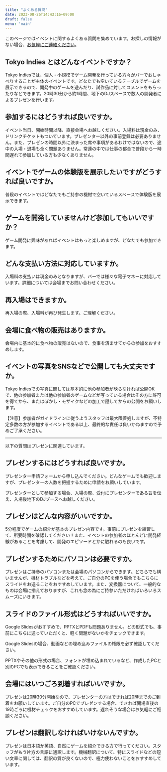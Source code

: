 ```yaml
---
title: "よくある質問"
date: 2023-08-26T14:43:16+09:00
draft: false
menu: 'main'
---
```


このページではイベントに関するよくある質問を集めています。お探しの情報がない場合、[お気軽にご連絡ください](mailto:contact@tokyoindies.com)。

## Tokyo Indies とはどんなイベントですか？

Tokyo Indiesでは、個人・小規模でゲーム開発を行っている方々がバーでおしゃべりすることが主体のイベントです。どなたでも空いているテーブルでゲームを展示できるので、開発中のゲームを遊んだり、試作品に対してコメントをもらったりなどできます。20時30分から約1時間、地下のDJスペースで数人の開発者によるプレゼンを行います。

## 参加するにはどうすれば良いですか。

イベント当日、開始時間以降、直接会場へお越しください。入場料は現金のみ、ドリンクチケットもついています。プレゼンター以外の事前登録は必要ありません。また、プレゼンの時間以外に決まった席や事項があるわけではないので、途中の入場・退場も全く問題ありません。常連の中では仕事の都合で普段から一時間遅れて参加している方も少なくありません。

## イベントでゲームの体験版を展示したいですがどうすれば良いですか。

普段のイベントではどなたでもご持参の機材で空いているスペースで体験版を展示できます。

## ゲームを開発していませんけど参加してもいいですか？

ゲーム開発に興味があればイベントはもっと楽しめますが、どなたでも参加できます。

## どんな支払い方法に対応していますか。

入場料の支払いは現金のみとなりますが、バーでは様々な電子マネーに対応しています。詳細については会場までお問い合わせください。

## 再入場はできますか。

再入場の際、入場料が再び発生します。ご理解ください。

## 会場に食べ物の販売はありますか。

会場内に基本的に食べ物の販売はないので、食事を済ませてからの参加をおすすめします。

## イベントの写真をSNSなどで公開しても大丈夫ですか。

Tokyo Indiesでの写真に関しては基本的に他の参加者が映らなければ公開OKで、他の参加者または他の参加者のゲームなどが写っている場合はその方に許可を得てから、またはぼかし・モザイクなどの加工で隠してからの公開をお願いします。

【注意】参加者がガイドラインに従うようスタッフは最大限善処しますが、不特定多数の方が参加するイベントである以上、最終的な責任は負いかねますので予めご了承ください。

-----

以下の質問はプレゼンに関連しています。

## プレゼンするにはどうすれば良いですか。

プレゼンター申請フォームから申し込んでください。どんなゲームでも歓迎しますが、プレゼンターの人数を把握するために申請をお願いしています。

プレゼンターとして参加する場合、入場の際、受付にプレゼンターである旨を伝え、入場後地下のDJブースへお越しください。

## プレゼンはどんな内容がいいですか。

5分程度でゲームの紹介が基本のプレゼン内容です。事前にプレゼンを練習して、所要時間を確認してください！また、イベントの参加者のほとんどに開発経験があることを考慮して、開発のエピソードとかに触れるのも良いです。

## プレゼンするためにパソコンは必要ですか。

プレゼンはご持参のパソコンまたは会場のパソコンからできます。どちらでも構いませんが、機材トラブルなどを考えて、ご自分のPCを使う場合でもこちらにスライドをお送ることをおすすめしています。また、変換器について、一般的なものは会場に揃えておりますが、これも念の為にご持参いただければいろいろスムーズにいきます。

## スライドのファイル形式はどうすればいいですか。

Google Slidesがおすすめで、PPTXとPDFも問題ありません。どの形式でも、事前にこちらに送っていただくと、軽く問題がないかをチェックできます。

Google Slidesの場合、動画などの埋め込みファイルの権限を必ず確認してください。

PPTXやその他の形式の場合、フォントが埋め込まれているなど、作成したPCと別のPCでも表示できることをご確認ください。

## 会場にはいつごろ到着すればいいですか。

プレゼンは20時30分開始なので、プレゼンターの方はできれば20時までのご到着をお願いしています。ご自分のPCでプレゼンする場合、できれば開場直後の19時ごろに機材チェックをおすすめしています。遅れそうな場合はお気軽にご相談ください。

## プレゼンは翻訳しなければいけないんですか。

プレゼンは日本語か英語、自然にゲームを紹介できる方で行ってください。スタッフがもう片方の言語に通訳します。機械翻訳について、特にスライドなどの短い文章に関しては、翻訳の質が良くないので、極力使わないことをおすすめしています。
